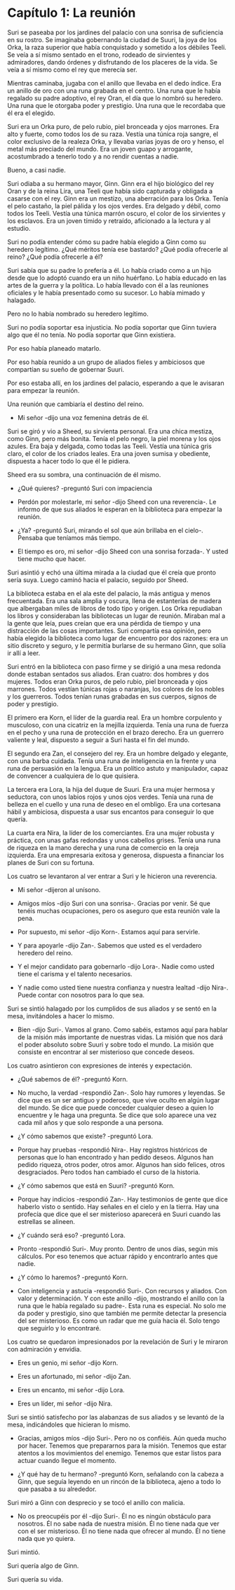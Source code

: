 # Capítulo 1: La reunión

Suri se paseaba por los jardines del palacio con una sonrisa de suficiencia en su rostro. Se imaginaba gobernando la ciudad de Suuri, la joya de los Orka, la raza superior que había conquistado y sometido a los débiles Teeli. Se veía a sí mismo sentado en el trono, rodeado de sirvientes y admiradores, dando órdenes y disfrutando de los placeres de la vida. Se veía a sí mismo como el rey que merecía ser.

Mientras caminaba, jugaba con el anillo que llevaba en el dedo índice. Era un anillo de oro con una runa grabada en el centro. Una runa que le había regalado su padre adoptivo, el rey Oran, el día que lo nombró su heredero. Una runa que le otorgaba poder y prestigio. Una runa que le recordaba que él era el elegido.

Suri era un Orka puro, de pelo rubio, piel bronceada y ojos marrones. Era alto y fuerte, como todos los de su raza. Vestía una túnica roja sangre, el color exclusivo de la realeza Orka, y llevaba varias joyas de oro y henso, el metal más preciado del mundo. Era un joven guapo y arrogante, acostumbrado a tenerlo todo y a no rendir cuentas a nadie.

Bueno, a casi nadie.

Suri odiaba a su hermano mayor, Ginn. Ginn era el hijo biológico del rey Oran y de la reina Lira, una Teeli que había sido capturada y obligada a casarse con el rey. Ginn era un mestizo, una aberración para los Orka. Tenía el pelo castaño, la piel pálida y los ojos verdes. Era delgado y débil, como todos los Teeli. Vestía una túnica marrón oscuro, el color de los sirvientes y los esclavos. Era un joven tímido y retraído, aficionado a la lectura y al estudio.

Suri no podía entender cómo su padre había elegido a Ginn como su heredero legítimo. ¿Qué méritos tenía ese bastardo? ¿Qué podía ofrecerle al reino? ¿Qué podía ofrecerle a él?

Suri sabía que su padre lo prefería a él. Lo había criado como a un hijo desde que lo adoptó cuando era un niño huérfano. Lo había educado en las artes de la guerra y la política. Lo había llevado con él a las reuniones oficiales y le había presentado como su sucesor. Lo había mimado y halagado.

Pero no lo había nombrado su heredero legítimo.

Suri no podía soportar esa injusticia. No podía soportar que Ginn tuviera algo que él no tenía. No podía soportar que Ginn existiera.

Por eso había planeado matarlo.

Por eso había reunido a un grupo de aliados fieles y ambiciosos que compartían su sueño de gobernar Suuri.

Por eso estaba allí, en los jardines del palacio, esperando a que le avisaran para empezar la reunión.

Una reunión que cambiaría el destino del reino.

-   Mi señor -dijo una voz femenina detrás de él.

Suri se giró y vio a Sheed, su sirvienta personal. Era una chica mestiza, como Ginn, pero más bonita. Tenía el pelo negro, la piel morena y los ojos azules. Era baja y delgada, como todas las Teeli. Vestía una túnica gris claro, el color de los criados leales. Era una joven sumisa y obediente, dispuesta a hacer todo lo que él le pidiera.

Sheed era su sombra, una continuación de él mismo.

-   ¿Qué quieres? -preguntó Suri con impaciencia

-   Perdón por molestarle, mi señor -dijo Sheed con una reverencia-. Le informo de que sus aliados le esperan en la biblioteca para empezar la reunión.
    
-   ¿Ya? -preguntó Suri, mirando el sol que aún brillaba en el cielo-. Pensaba que teníamos más tiempo.
    
-   El tiempo es oro, mi señor -dijo Sheed con una sonrisa forzada-. Y usted tiene mucho que hacer.
    

Suri asintió y echó una última mirada a la ciudad que él creía que pronto sería suya. Luego caminó hacia el palacio, seguido por Sheed.

La biblioteca estaba en el ala este del palacio, la más antigua y menos frecuentada. Era una sala amplia y oscura, llena de estanterías de madera que albergaban miles de libros de todo tipo y origen. Los Orka repudiaban los libros y consideraban las bibliotecas un lugar de reunión. Miraban mal a la gente que leía, pues creían que era una pérdida de tiempo y una distracción de las cosas importantes. Suri compartía esa opinión, pero había elegido la biblioteca como lugar de encuentro por dos razones: era un sitio discreto y seguro, y le permitía burlarse de su hermano Ginn, que solía ir allí a leer.

Suri entró en la biblioteca con paso firme y se dirigió a una mesa redonda donde estaban sentados sus aliados. Eran cuatro: dos hombres y dos mujeres. Todos eran Orka puros, de pelo rubio, piel bronceada y ojos marrones. Todos vestían túnicas rojas o naranjas, los colores de los nobles y los guerreros. Todos tenían runas grabadas en sus cuerpos, signos de poder y prestigio.

El primero era Korn, el líder de la guardia real. Era un hombre corpulento y musculoso, con una cicatriz en la mejilla izquierda. Tenía una runa de fuerza en el pecho y una runa de protección en el brazo derecho. Era un guerrero valiente y leal, dispuesto a seguir a Suri hasta el fin del mundo.

El segundo era Zan, el consejero del rey. Era un hombre delgado y elegante, con una barba cuidada. Tenía una runa de inteligencia en la frente y una runa de persuasión en la lengua. Era un político astuto y manipulador, capaz de convencer a cualquiera de lo que quisiera.

La tercera era Lora, la hija del duque de Suuri. Era una mujer hermosa y seductora, con unos labios rojos y unos ojos verdes. Tenía una runa de belleza en el cuello y una runa de deseo en el ombligo. Era una cortesana hábil y ambiciosa, dispuesta a usar sus encantos para conseguir lo que quería.

La cuarta era Nira, la líder de los comerciantes. Era una mujer robusta y práctica, con unas gafas redondas y unos cabellos grises. Tenía una runa de riqueza en la mano derecha y una runa de comercio en la oreja izquierda. Era una empresaria exitosa y generosa, dispuesta a financiar los planes de Suri con su fortuna.

Los cuatro se levantaron al ver entrar a Suri y le hicieron una reverencia.

-   Mi señor -dijeron al unísono.
    
-   Amigos míos -dijo Suri con una sonrisa-. Gracias por venir. Sé que tenéis muchas ocupaciones, pero os aseguro que esta reunión vale la pena.
    
-   Por supuesto, mi señor -dijo Korn-. Estamos aquí para servirle.
    
-   Y para apoyarle -dijo Zan-. Sabemos que usted es el verdadero heredero del reino.
    
-   Y el mejor candidato para gobernarlo -dijo Lora-. Nadie como usted tiene el carisma y el talento necesarios.
    
-   Y nadie como usted tiene nuestra confianza y nuestra lealtad -dijo Nira-. Puede contar con nosotros para lo que sea.
    

Suri se sintió halagado por los cumplidos de sus aliados y se sentó en la mesa, invitándoles a hacer lo mismo.

-   Bien -dijo Suri-. Vamos al grano. Como sabéis, estamos aquí para hablar de la misión más importante de nuestras vidas. La misión que nos dará el poder absoluto sobre Suuri y sobre todo el mundo. La misión que consiste en encontrar al ser misterioso que concede deseos.

Los cuatro asintieron con expresiones de interés y expectación.

-   ¿Qué sabemos de él? -preguntó Korn.
    
-   No mucho, la verdad -respondió Zan-. Solo hay rumores y leyendas. Se dice que es un ser antiguo y poderoso, que vive oculto en algún lugar del mundo. Se dice que puede conceder cualquier deseo a quien lo encuentre y le haga una pregunta. Se dice que solo aparece una vez cada mil años y que solo responde a una persona.
    
-   ¿Y cómo sabemos que existe? -preguntó Lora.
    
-   Porque hay pruebas -respondió Nira-. Hay registros históricos de personas que lo han encontrado y han pedido deseos. Algunos han pedido riqueza, otros poder, otros amor. Algunos han sido felices, otros desgraciados. Pero todos han cambiado el curso de la historia.
    
-   ¿Y cómo sabemos que está en Suuri? -preguntó Korn.
    
-   Porque hay indicios -respondió Zan-. Hay testimonios de gente que dice haberlo visto o sentido. Hay señales en el cielo y en la tierra. Hay una profecía que dice que el ser misterioso aparecerá en Suuri cuando las estrellas se alineen.
    
-   ¿Y cuándo será eso? -preguntó Lora.
    
-   Pronto -respondió Suri-. Muy pronto. Dentro de unos días, según mis cálculos. Por eso tenemos que actuar rápido y encontrarlo antes que nadie.
    
-   ¿Y cómo lo haremos? -preguntó Korn.
    
-   Con inteligencia y astucia -respondió Suri-. Con recursos y aliados. Con valor y determinación. Y con este anillo -dijo, mostrando el anillo con la runa que le había regalado su padre-. Esta runa es especial. No solo me da poder y prestigio, sino que también me permite detectar la presencia del ser misterioso. Es como un radar que me guía hacia él. Solo tengo que seguirlo y lo encontraré.
    

Los cuatro se quedaron impresionados por la revelación de Suri y le miraron con admiración y envidia.

-   Eres un genio, mi señor -dijo Korn.
    
-   Eres un afortunado, mi señor -dijo Zan.
    
-   Eres un encanto, mi señor -dijo Lora.
    
-   Eres un líder, mi señor -dijo Nira.
    

Suri se sintió satisfecho por las alabanzas de sus aliados y se levantó de la mesa, indicándoles que hicieran lo mismo.

-   Gracias, amigos míos -dijo Suri-. Pero no os confiéis. Aún queda mucho por hacer. Tenemos que prepararnos para la misión. Tenemos que estar atentos a los movimientos del enemigo. Tenemos que estar listos para actuar cuando llegue el momento.
    
-   ¿Y qué hay de tu hermano? -preguntó Korn, señalando con la cabeza a Ginn, que seguía leyendo en un rincón de la biblioteca, ajeno a todo lo que pasaba a su alrededor.
    

Suri miró a Ginn con desprecio y se tocó el anillo con malicia.

-   No os preocupéis por él -dijo Suri-. Él no es ningún obstáculo para nosotros. Él no sabe nada de nuestra misión. Él no tiene nada que ver con el ser misterioso. Él no tiene nada que ofrecer al mundo. Él no tiene nada que yo quiera.

Suri mintió.

Suri quería algo de Ginn.

Suri quería su vida.